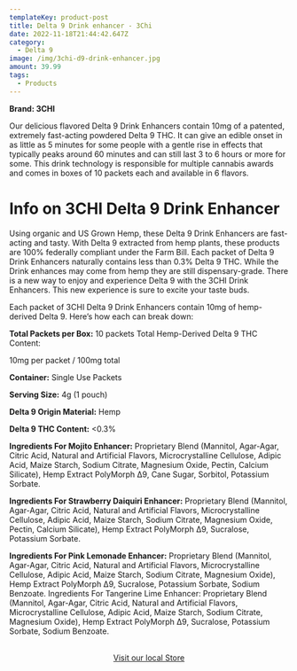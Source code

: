 ```yaml
---
templateKey: product-post
title: Delta 9 Drink enhancer - 3Chi
date: 2022-11-18T21:44:42.647Z
category:
  - Delta 9
image: /img/3chi-d9-drink-enhancer.jpg
amount: 39.99
tags:
  - Products
---
```

**Brand: 3CHI**

Our delicious flavored Delta 9 Drink Enhancers contain 10mg of a patented, extremely fast-acting powdered Delta 9 THC. It can give an edible onset in as little as 5 minutes for some people with a gentle rise in effects that typically peaks around 60 minutes and can still last 3 to 6 hours or more for some. This drink technology is responsible for multiple cannabis awards and comes in boxes of 10 packets each and available in 6 flavors.

# Info on 3CHI Delta 9 Drink Enhancer

Using organic and US Grown Hemp, these Delta 9 Drink Enhancers are fast-acting and tasty. With Delta 9 extracted from hemp plants, these products are 100% federally compliant under the Farm Bill. Each packet of Delta 9 Drink Enhancers naturally contains less than 0.3% Delta 9 THC. While the Drink enhances may come from hemp they are still dispensary-grade. There is a new way to enjoy and experience Delta 9 with the 3CHI Drink Enhancers. This new experience is sure to excite your taste buds.

Each packet of 3CHI Delta 9 Drink Enhancers contain 10mg of hemp-derived Delta 9. Here’s how each can break down:

**Total Packets per Box:** 10 packets Total Hemp-Derived Delta 9 THC Content: 

10mg per packet / 100mg total

**Container:** Single Use Packets

**Serving Size:** 4g (1 pouch)

**Delta 9 Origin Material:** Hemp

**Delta 9 THC Content:** <0.3%

**Ingredients For Mojito Enhancer:** Proprietary Blend (Mannitol, Agar-Agar, Citric Acid, Natural and Artificial Flavors, Microcrystalline Cellulose, Adipic Acid, Maize Starch, Sodium Citrate, Magnesium Oxide, Pectin, Calcium Silicate), Hemp Extract PolyMorph ∆9, Cane Sugar, Sorbitol, Potassium Sorbate.

**Ingredients For Strawberry Daiquiri Enhancer:** Proprietary Blend (Mannitol, Agar-Agar, Citric Acid, Natural and Artificial Flavors, Microcrystalline Cellulose, Adipic Acid, Maize Starch, Sodium Citrate, Magnesium Oxide, Pectin, Calcium Silicate), Hemp Extract PolyMorph ∆9, Sucralose, Potassium Sorbate.

**Ingredients For Pink Lemonade Enhancer:** Proprietary Blend (Mannitol, Agar-Agar, Citric Acid, Natural and Artificial Flavors, Microcrystalline Cellulose, Adipic Acid, Maize Starch, Sodium Citrate, Magnesium Oxide), Hemp Extract PolyMorph ∆9, Sucralose, Potassium Sorbate, Sodium Benzoate. Ingredients For Tangerine Lime Enhancer: Proprietary Blend (Mannitol, Agar-Agar, Citric Acid, Natural and Artificial Flavors, Microcrystalline Cellulose, Adipic Acid, Maize Starch, Sodium Citrate, Magnesium Oxide), Hemp Extract PolyMorph ∆9, Sucralose, Potassium Sorbate, Sodium Benzoate.

<br>

<Center><a class="link-view-more-products" target="_blank" href="https://www.google.com/search?q=Capital+CBD+American+Shaman&tbm=lcl&sxsrf=ALiCzsa2XzapWbvIim-nHqqclmgfrSGd0Q%3A1668798574722&ei=bth3Y82WK5W0qtsPqt-W8Ac&ved=0ahUKEwjNhf2Rt7j7AhUVmmoFHaqvBX4Q4dUDCAg&oq=Capital+CBD+American+Shaman&gs_lcp=Cg1nd3Mtd2l6LWxvY2FsEAwyBAgjECcyBAgjECcyBAgjECcyAggmMgUIABCGAzIFCAAQhgMyBQgAEIYDUABYAGDhD2gAcAB4AIABcYgBcZIBAzAuMZgBAMABAQ&sclient=gws-wiz-local#rlfi=hd:;si:3758067349796046640,l,ChtDYXBpdGFsIENCRCBBbWVyaWNhbiBTaGFtYW5I8bOdpJavgIAIWjkQABABEAIQAxgAGAEYAhgDIhtjYXBpdGFsIGNiZCBhbWVyaWNhbiBzaGFtYW4qCggCEAAQARACEAOSAR12aXRhbWluX2FuZF9zdXBwbGVtZW50c19zdG9yZeABAA,y,ojVWXBlNIig;mv:[[30.364081677319028,-97.72817981101284],[30.363721722680967,-97.7285969889872]]" rel="nofollow noreferrer">Visit our local Store</a></Center>